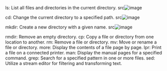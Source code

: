 ls: List all files and directories in the current directory.
src![image](https://github.com/akriti-kesarwani/sem_2_O-S/assets/142775584/f38d2b4e-a375-4cc0-9b7e-ec48b6d3369c)

cd: Change the current directory to a specified path.
src![image](https://github.com/akriti-kesarwani/sem_2_O-S/assets/142775584/cd91aaae-6ac0-4d6c-af4f-c0e2bb18e5b7)

mkdir: Create a new directory with a given name.
src![image](https://github.com/akriti-kesarwani/sem_2_O-S/assets/142775584/8d490ef5-beb1-4ed3-88a8-b58e85b3c1d2)




rmdir: Remove an empty directory.
cp: Copy a file or directory from one location to another.
rm: Remove a file or directory.
mv: Move or rename a file or directory.
more: Display the contents of a file page by page.
lpr: Print a file on a connected printer.
man: Display the manual pages for a specified command.
grep: Search for a specified pattern in one or more files.
sed: Utilize a stream editor for filtering and transforming text.
